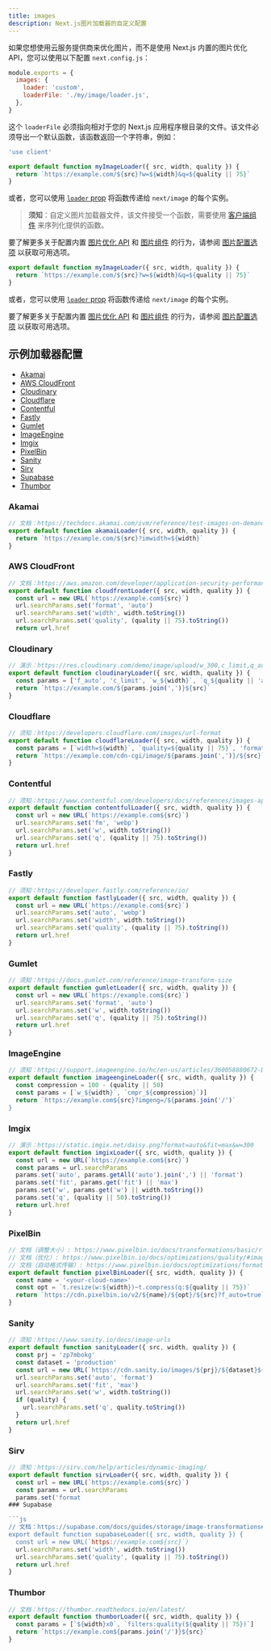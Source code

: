 ```yaml
---
title: images
description: Next.js图片加载器的自定义配置
---
```




如果您想使用云服务提供商来优化图片，而不是使用 Next.js 内置的图片优化 API，您可以使用以下配置 `next.config.js`：

```js filename="next.config.js"
module.exports = {
  images: {
    loader: 'custom',
    loaderFile: './my/image/loader.js',
  },
}
```

这个 `loaderFile` 必须指向相对于您的 Next.js 应用程序根目录的文件。该文件必须导出一个默认函数，该函数返回一个字符串，例如：

<AppOnly>

```js filename="my/image/loader.js"
'use client'

export default function myImageLoader({ src, width, quality }) {
  return `https://example.com/${src}?w=${width}&q=${quality || 75}`
}
```

或者，您可以使用 [`loader` prop](/docs/app/api-reference/components/image#loader) 将函数传递给 `next/image` 的每个实例。

> **须知**：自定义图片加载器文件，该文件接受一个函数，需要使用 [客户端组件](/docs/app/building-your-application/rendering/client-components) 来序列化提供的函数。

要了解更多关于配置内置 [图片优化 API](/docs/app/building-your-application/optimizing/images) 和 [图片组件](/docs/app/api-reference/components/image) 的行为，请参阅 [图片配置选项](/docs/app/api-reference/components/image#configuration-options) 以获取可用选项。

</AppOnly>

<PagesOnly>

```js filename="my/image/loader.js"
export default function myImageLoader({ src, width, quality }) {
  return `https://example.com/${src}?w=${width}&q=${quality || 75}`
}
```

或者，您可以使用 [`loader` prop](/docs/pages/api-reference/components/image#loader) 将函数传递给 `next/image` 的每个实例。

要了解更多关于配置内置 [图片优化 API](/docs/pages/building-your-application/optimizing/images) 和 [图片组件](/docs/pages/api-reference/components/image) 的行为，请参阅 [图片配置选项](/docs/pages/api-reference/components/image#configuration-options) 以获取可用选项。

</PagesOnly>


## 示例加载器配置

- [Akamai](#akamai)
- [AWS CloudFront](#aws-cloudfront)
- [Cloudinary](#cloudinary)
- [Cloudflare](#cloudflare)
- [Contentful](#contentful)
- [Fastly](#fastly)
- [Gumlet](#gumlet)
- [ImageEngine](#imageengine)
- [Imgix](#imgix)
- [PixelBin](#pixelbin)
- [Sanity](#sanity)
- [Sirv](#sirv)
- [Supabase](#supabase)
- [Thumbor](#thumbor)


### Akamai

```js
// 文档：https://techdocs.akamai.com/ivm/reference/test-images-on-demand
export default function akamaiLoader({ src, width, quality }) {
  return `https://example.com/${src}?imwidth=${width}`
}
```


### AWS CloudFront

```js
// 文档：https://aws.amazon.com/developer/application-security-performance/articles/image-optimization
export default function cloudfrontLoader({ src, width, quality }) {
  const url = new URL(`https://example.com${src}`)
  url.searchParams.set('format', 'auto')
  url.searchParams.set('width', width.toString())
  url.searchParams.set('quality', (quality || 75).toString())
  return url.href
```


### Cloudinary

```js
// 演示：https://res.cloudinary.com/demo/image/upload/w_300,c_limit,q_auto/turtles.jpg
export default function cloudinaryLoader({ src, width, quality }) {
  const params = ['f_auto', 'c_limit', `w_${width}`, `q_${quality || 'auto'}`]
  return `https://example.com/${params.join(',')}${src}`
}
```
### Cloudflare

```js
// 须知：https://developers.cloudflare.com/images/url-format
export default function cloudflareLoader({ src, width, quality }) {
  const params = [`width=${width}`, `quality=${quality || 75}`, 'format=auto']
  return `https://example.com/cdn-cgi/image/${params.join(',')}/${src}`
}
```

### Contentful

```js
// 须知：https://www.contentful.com/developers/docs/references/images-api/
export default function contentfulLoader({ src, width, quality }) {
  const url = new URL(`https://example.com${src}`)
  url.searchParams.set('fm', 'webp')
  url.searchParams.set('w', width.toString())
  url.searchParams.set('q', (quality || 75).toString())
  return url.href
}
```


### Fastly

```js
// 须知：https://developer.fastly.com/reference/io/
export default function fastlyLoader({ src, width, quality }) {
  const url = new URL(`https://example.com${src}`)
  url.searchParams.set('auto', 'webp')
  url.searchParams.set('width', width.toString())
  url.searchParams.set('quality', (quality || 75).toString())
  return url.href
}
```


### Gumlet

```js
// 须知：https://docs.gumlet.com/reference/image-transform-size
export default function gumletLoader({ src, width, quality }) {
  const url = new URL(`https://example.com${src}`)
  url.searchParams.set('format', 'auto')
  url.searchParams.set('w', width.toString())
  url.searchParams.set('q', (quality || 75).toString())
  return url.href
}
```


### ImageEngine

```js
// 须知：https://support.imageengine.io/hc/en-us/articles/360058880672-Directives
export default function imageengineLoader({ src, width, quality }) {
  const compression = 100 - (quality || 50)
  const params = [`w_${width}`, `cmpr_${compression}`)]
  return `https://example.com${src}?imgeng=/${params.join('/')`
}
```


### Imgix

```js
// 演示：https://static.imgix.net/daisy.png?format=auto&fit=max&w=300
export default function imgixLoader({ src, width, quality }) {
  const url = new URL(`https://example.com${src}`)
  const params = url.searchParams
  params.set('auto', params.getAll('auto').join(',') || 'format')
  params.set('fit', params.get('fit') || 'max')
  params.set('w', params.get('w') || width.toString())
  params.set('q', (quality || 50).toString())
  return url.href
}
```


### PixelBin

```js
// 文档（调整大小）: https://www.pixelbin.io/docs/transformations/basic/resize/#width-w
// 文档（优化）: https://www.pixelbin.io/docs/optimizations/quality/#image-quality-when-delivering
// 文档（自动格式传输）: https://www.pixelbin.io/docs/optimizations/format/#automatic-format-selection-with-f_auto-url-parameter
export default function pixelBinLoader({ src, width, quality }) {
  const name = '<your-cloud-name>'
  const opt = `t.resize(w:${width})~t.compress(q:${quality || 75})`
  return `https://cdn.pixelbin.io/v2/${name}/${opt}/${src}?f_auto=true`
}
```


### Sanity

```js
// 须知：https://www.sanity.io/docs/image-urls
export default function sanityLoader({ src, width, quality }) {
  const prj = 'zp7mbokg'
  const dataset = 'production'
  const url = new URL(`https://cdn.sanity.io/images/${prj}/${dataset}${src}`)
  url.searchParams.set('auto', 'format')
  url.searchParams.set('fit', 'max')
  url.searchParams.set('w', width.toString())
  if (quality) {
    url.searchParams.set('q', quality.toString())
  }
  return url.href
}
```


### Sirv

```js
// 须知：https://sirv.com/help/articles/dynamic-imaging/
export default function sirvLoader({ src, width, quality }) {
  const url = new URL(`https://example.com${src}`)
  const params = url.searchParams
  params.set('format
### Supabase

```js
// 文档：https://supabase.com/docs/guides/storage/image-transformations#nextjs-loader
export default function supabaseLoader({ src, width, quality }) {
  const url = new URL(`https://example.com${src}`)
  url.searchParams.set('width', width.toString())
  url.searchParams.set('quality', (quality || 75).toString())
  return url.href
}
```

### Thumbor

```js
// 文档：https://thumbor.readthedocs.io/en/latest/
export default function thumborLoader({ src, width, quality }) {
  const params = [`${width}x0`, `filters:quality(${quality || 75})`]
  return `https://example.com${params.join('/')}${src}`
}
```